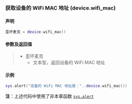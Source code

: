 ### 获取设备的 WiFi MAC 地址 (**device\.wifi\_mac**)


#### 声明
```lua
歪坏麦克 = device.wifi_mac()
```


#### 参数及返回值  
> - 歪坏麦克
>   - 文本型，返回设备的 WiFi MAC 地址


#### 示例  
```lua
sys.alert("设备的 WiFi MAC 地址是："..device.wifi_mac())
```
**注**：上述代码中使用了非本章函数 [`sys.alert`](/Handbook/sys/sys.alert.md)

